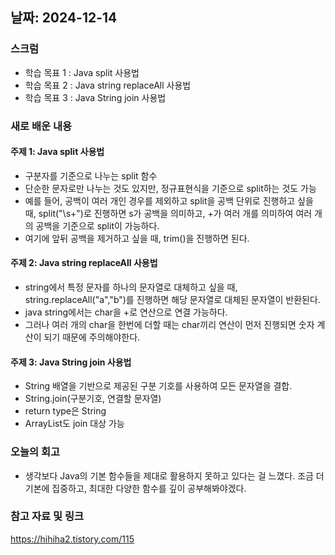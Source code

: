 ## 날짜: 2024-12-14

### 스크럼
- 학습 목표 1 : Java split 사용법
- 학습 목표 2 : Java string replaceAll 사용법
- 학습 목표 3 : Java String join 사용법

### 새로 배운 내용
#### 주제 1: Java split 사용법
- 구분자를 기준으로 나누는 split 함수
- 단순한 문자로만 나누는 것도 있지만, 정규표현식을 기준으로 split하는 것도 가능
- 예를 들어, 공백이 여러 개인 경우를 제외하고 split을 공백 단위로 진행하고 싶을 때, split("\\s+")로 진행하면 s가 공백을 의미하고, +가 여러 개를 의미하여 여러 개의 공백을 기준으로 split이 가능하다.
- 여기에 앞뒤 공백을 제거하고 싶을 때, trim()을 진행하면 된다.


#### 주제 2: Java string replaceAll 사용법
- string에서 특정 문자를 하나의 문자열로 대체하고 싶을 때, string.replaceAll("a","b")를 진행하면 해당 문자열로 대체된 문자열이 반환된다.
- java string에서는 char을 +로 연산으로 연결 가능하다.
- 그러나 여러 개의 char을 한번에 더할 때는 char끼리 연산이 먼저 진행되면 숫자 계산이 되기 때문에 주의해야한다.

#### 주제 3: Java String join 사용법
- String 배열을 기반으로 제공된 구분 기호를 사용하여 모든 문자열을 결합.
- String.join(구분기호, 연결할 문자열) 
- return type은 String
- ArrayList<String>도 join 대상 가능


### 오늘의 회고
- 생각보다 Java의 기본 함수들을 제대로 활용하지 못하고 있다는 걸 느꼈다. 조금 더 기본에 집중하고, 최대한 다양한 함수를 깊이 공부해봐야겠다.

### 참고 자료 및 링크
https://hihiha2.tistory.com/115
